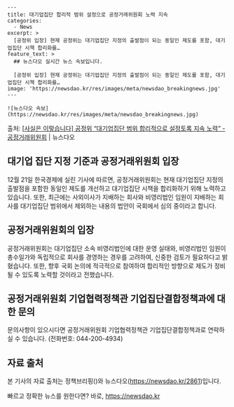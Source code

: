     ---
    title: 대기업집단 합리적 범위 설정으로 공정거래위원회 노력 지속
    categories:
      - News
    excerpt: >
      [공정위 입장] 현재 공정위는 대기업집단 지정의 출발점이 되는 동일인 제도를 포함, 대기업집단 시책 합리화를…
    feature_text: >
      ## 뉴스다오 실시간 뉴스 속보입니다.
    
      [공정위 입장] 현재 공정위는 대기업집단 지정의 출발점이 되는 동일인 제도를 포함, 대기업집단 시책 합리화를…
    image: 'https://newsdao.kr/res/images/meta/newsdao_breakingnews.jpg'
    ---
    
    ![뉴스다오 속보](https://newsdao.kr/res/images/meta/newsdao_breakingnews.jpg)

<p>출처: <a href="https://newsdao.kr/2861" rel="dofollow">[사실은 이렇습니다] 공정위 “대기업집단 범위 합리적으로 설정토록 지속 노력” - 공정거래위원회</a> | 뉴스다오</p>

<h2>대기업 집단 지정 기준과 공정거래위원회 입장</h2>

<p data-ke-size="size16">12월 21일 한국경제에 실린 기사에 따르면, 공정거래위원회는 현재 대기업집단 지정의 출발점을 포함한 동일인 제도를 개선하고 대기업집단 시책을 합리화하기 위해 노력하고 있습니다. 또한, 최근에는 사외이사가 지배하는 회사와 비영리법인 임원이 지배하는 회사를 대기업집단 범위에서 제외하는 내용의 법안이 국회에서 심의 중이라고 합니다.</p>

<h2 data-ke-size="size26">공정거래위원회의 입장</h2>

<p data-ke-size="size16">공정거래위원회는 대기업집단 소속 비영리법인에 대한 운영 실태와, 비영리법인 임원이 총수일가와 독립적으로 회사를 경영하는 경우를 고려하여, 신중한 검토가 필요하다고 밝혔습니다. 또한, 향후 국회 논의에 적극적으로 참여하여 합리적인 방향으로 제도가 정비될 수 있도록 노력할 것이라고 전했습니다.</p>

<h2 data-ke-size="size26">공정거래위원회 기업협력정책관 기업집단결합정책과에 대한 문의</h2>

<p data-ke-size="size16">문의사항이 있으시다면 공정거래위원회 기업협력정책관 기업집단결합정책과로 연락하실 수 있습니다. (전화번호: 044-200-4934)</p>

<h2 data-ke-size="size26">자료 출처</h2>

<p data-ke-size="size16">본 기사의 자료 출처는 정책브리핑()와 뉴스다오(<a href="https://newsdao.kr/2861">https://newsdao.kr/2861</a>)입니다.</p>
 

빠르고 정확한 뉴스를 원한다면? 바로, <a href="https://newsdao.kr" rel="dofollow">https://newsdao.kr</a>


    
